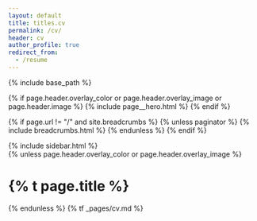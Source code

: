 ```yaml
---
layout: default
title: titles.cv
permalink: /cv/
header: cv
author_profile: true
redirect_from:
  - /resume
---
```


{% include base_path %}


{% if page.header.overlay_color or page.header.overlay_image or page.header.image %}
  {% include page__hero.html %}
{% endif %}

{% if page.url != "/" and site.breadcrumbs %}
  {% unless paginator %}
    {% include breadcrumbs.html %}
  {% endunless %}
{% endif %}

<div id="main" role="main">
  {% include sidebar.html %}

  <div class="archive">
    {% unless page.header.overlay_color or page.header.overlay_image %}
      <h1 class="page__title">{% t page.title %}</h1>
    {% endunless %}
    {% tf _pages/cv.md %}
  </div>
</div>
